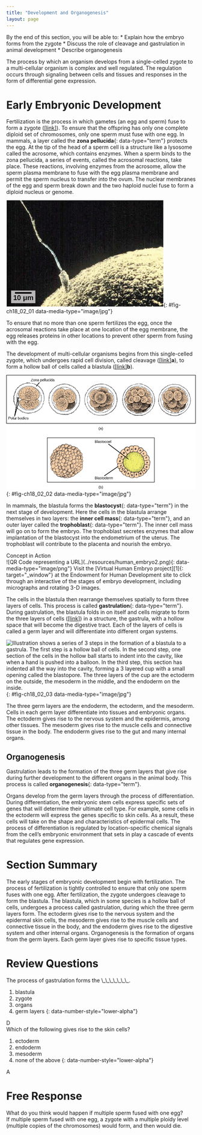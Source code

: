 ```yaml
---
title: "Development and Organogenesis"
layout: page
---
```



<div data-type="abstract" markdown="1">
By the end of this section, you will be able to:
* Explain how the embryo forms from the zygote
* Discuss the role of cleavage and gastrulation in animal development
* Describe organogenesis

</div>

The process by which an organism develops from a single-celled zygote to a multi-cellular organism is complex and well regulated. The regulation occurs through signaling between cells and tissues and responses in the form of differential gene expression.

# Early Embryonic Development

Fertilization is the process in which gametes (an egg and sperm) fuse to form a zygote ([\[link\]](#fig-ch18_02_01)). To ensure that the offspring has only one complete diploid set of chromosomes, only one sperm must fuse with one egg. In mammals, a layer called the **zona pellucida**{: data-type="term"} protects the egg. At the tip of the head of a sperm cell is a structure like a lysosome called the acrosome, which contains enzymes. When a sperm binds to the zona pellucida, a series of events, called the acrosomal reactions, take place. These reactions, involving enzymes from the acrosome, allow the sperm plasma membrane to fuse with the egg plasma membrane and permit the sperm nucleus to transfer into the ovum. The nuclear membranes of the egg and sperm break down and the two haploid nuclei fuse to form a diploid nucleus or genome.

 ![Micrograph shows a sperm whose head is touching the surface of an egg. The egg is much larger than the sperm.](../resources/Figure_18_02_01.jpg "Fertilization is the process in which sperm and egg fuse to form a zygote. (credit: scale-bar data from Matt Russell)"){: #fig-ch18_02_01 data-media-type="image/jpg"}

To ensure that no more than one sperm fertilizes the egg, once the acrosomal reactions take place at one location of the egg membrane, the egg releases proteins in other locations to prevent other sperm from fusing with the egg.

The development of multi-cellular organisms begins from this single-celled zygote, which undergoes rapid cell division, called cleavage ([\[link\]](#fig-ch18_02_02)**a**), to form a hollow ball of cells called a blastula ([\[link\]](#fig-ch18_02_02)**b**).

 ![ Part a: illustration shows a fertilized egg divided into two, four, eight, sixteen and thirty-two cells. Part b: shows a hollow ball of cells. The cells on the surface are called the blastoderm, and the hollow center is called the blastocoel.](../resources/Figure_18_02_02ab.jpg "(a) During cleavage, the zygote rapidly divides into multiple cells. (b) The cells rearrange themselves to form a hollow ball called the blastula. (credit a: modification of work by Gray's Anatomy; credit b: modification of work by Pearson Scott Foresman; donated to the Wikimedia Foundation)"){: #fig-ch18_02_02 data-media-type="image/jpg"}

In mammals, the blastula forms the **blastocyst**{: data-type="term"} in the next stage of development. Here the cells in the blastula arrange themselves in two layers: the **inner cell mass**{: data-type="term"}, and an outer layer called the **trophoblast**{: data-type="term"}. The inner cell mass will go on to form the embryo. The trophoblast secretes enzymes that allow implantation of the blastocyst into the endometrium of the uterus. The trophoblast will contribute to the placenta and nourish the embryo.

<div data-type="note" class="interactive non-majors" data-label="" markdown="1">
<div data-type="title">
Concept in Action
</div>
<span data-type="media" data-alt="QR Code representing a URL"> ![QR Code representing a URL](../resources/human_embryo2.png){: data-media-type="image/png"} </span>
Visit the [Virtual Human Embryo project][1]{: target="_window"} at the Endowment for Human Development site to click through an interactive of the stages of embryo development, including micrographs and rotating 3-D images.

</div>

The cells in the blastula then rearrange themselves spatially to form three layers of cells. This process is called **gastrulation**{: data-type="term"}. During gastrulation, the blastula folds in on itself and cells migrate to form the three layers of cells ([\[link\]](#fig-ch18_02_03)) in a structure, the gastrula, with a hollow space that will become the digestive tract. Each of the layers of cells is called a germ layer and will differentiate into different organ systems.

 ![Illustration shows a series of 3 steps in the formation of a blastula to a gastrula. The first step is a hollow ball of cells. In the second step, one section of the cells in the hollow ball starts to indent into the cavity, like when a hand is pushed into a balloon. In the third step, this section has indented all the way into the cavity, forming a 3 layered cup with a small opening called the blastopore. The three  layers of the cup are the ectoderm on the outside, the mesoderm in the middle, and the endoderm on the inside.](../resources/Figure_18_02_03.jpg "Gastrulation is the process wherein the cells in the blastula rearrange themselves to form the germ layers. (credit: modification of work by Abigail Pyne)"){: #fig-ch18_02_03 data-media-type="image/jpg"}

The three germ layers are the endoderm, the ectoderm, and the mesoderm. Cells in each germ layer differentiate into tissues and embryonic organs. The ectoderm gives rise to the nervous system and the epidermis, among other tissues. The mesoderm gives rise to the muscle cells and connective tissue in the body. The endoderm gives rise to the gut and many internal organs.

## Organogenesis

Gastrulation leads to the formation of the three germ layers that give rise during further development to the different organs in the animal body. This process is called **organogenesis**{: data-type="term"}.

Organs develop from the germ layers through the process of differentiation. During differentiation, the embryonic stem cells express specific sets of genes that will determine their ultimate cell type. For example, some cells in the ectoderm will express the genes specific to skin cells. As a result, these cells will take on the shape and characteristics of epidermal cells. The process of differentiation is regulated by location-specific chemical signals from the cell’s embryonic environment that sets in play a cascade of events that regulates gene expression.

# Section Summary

The early stages of embryonic development begin with fertilization. The process of fertilization is tightly controlled to ensure that only one sperm fuses with one egg. After fertilization, the zygote undergoes cleavage to form the blastula. The blastula, which in some species is a hollow ball of cells, undergoes a process called gastrulation, during which the three germ layers form. The ectoderm gives rise to the nervous system and the epidermal skin cells, the mesoderm gives rise to the muscle cells and connective tissue in the body, and the endoderm gives rise to the digestive system and other internal organs. Organogenesis is the formation of organs from the germ layers. Each germ layer gives rise to specific tissue types.

# Review Questions

<div data-type="exercise">
<div data-type="problem" markdown="1">
The process of gastrulation forms the \_\_\_\_\_\_\_.

1.  blastula
2.  zygote
3.  organs
4.  germ layers
{: data-number-style="lower-alpha"}

</div>
<div data-type="solution" markdown="1">
D

</div>
</div>

<div data-type="exercise">
<div data-type="problem" markdown="1">
Which of the following gives rise to the skin cells?

1.  ectoderm
2.  endoderm
3.  mesoderm
4.  none of the above
{: data-number-style="lower-alpha"}

</div>
<div data-type="solution" markdown="1">
A

</div>
</div>

# Free Response

<div data-type="exercise">
<div data-type="problem" markdown="1">
What do you think would happen if multiple sperm fused with one egg?

</div>
<div data-type="solution" markdown="1">
If multiple sperm fused with one egg, a zygote with a multiple ploidy level (multiple copies of the chromosomes) would form, and then would die.

</div>
</div>



[1]: http://openstaxcollege.org/l/human_embryo2
